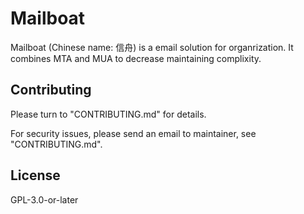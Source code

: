 # Mailboat

Mailboat (Chinese name: 信舟) is a email solution for organrization. It combines MTA and MUA to decrease maintaining complixity.

## Contributing
Please turn to "CONTRIBUTING.md" for details.

For security issues, please send an email to maintainer, see "CONTRIBUTING.md".

## License
GPL-3.0-or-later
